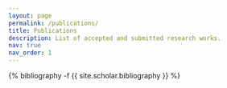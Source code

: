```yaml
---
layout: page
permalink: /publications/
title: Publications
description: List of accepted and submitted research works.
nav: true
nav_order: 1
---
```

<!-- _pages/publications.md -->
<div class="publications">

{% bibliography -f {{ site.scholar.bibliography }} %}

</div>

